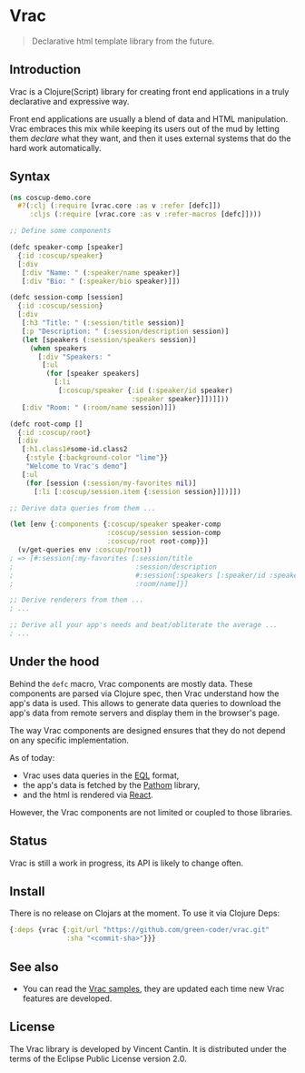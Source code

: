 # Vrac

> Declarative html template library from the future.

## Introduction

Vrac is a Clojure(Script) library for creating front end applications in a truly declarative and expressive way.

Front end applications are usually a blend of data and HTML manipulation.
Vrac embraces this mix while keeping its users out of the mud by letting them
*declare* what they want, and then it uses external systems that do the hard work automatically.

## Syntax

```clojure
(ns coscup-demo.core
  #?(:clj (:require [vrac.core :as v :refer [defc]])
     :cljs (:require [vrac.core :as v :refer-macros [defc]])))

;; Define some components

(defc speaker-comp [speaker]
  {:id :coscup/speaker}
  [:div
   [:div "Name: " (:speaker/name speaker)]
   [:div "Bio: " (:speaker/bio speaker)]])

(defc session-comp [session]
  {:id :coscup/session}
  [:div
   [:h3 "Title: " (:session/title session)]
   [:p "Description: " (:session/description session)]
   (let [speakers (:session/speakers session)]
     (when speakers
       [:div "Speakers: "
        [:ul
         (for [speaker speakers]
           [:li
            [:coscup/speaker {:id (:speaker/id speaker)
                              :speaker speaker}]])]]))
   [:div "Room: " (:room/name session)]])

(defc root-comp []
  {:id :coscup/root}
  [:div
   [:h1.class1#some-id.class2
    {:style {:background-color "lime"}}
    "Welcome to Vrac's demo"]
   [:ul
    (for [session (:session/my-favorites nil)]
      [:li [:coscup/session.item {:session session}]])]])

;; Derive data queries from them ...

(let [env {:components {:coscup/speaker speaker-comp
                        :coscup/session session-comp
                        :coscup/root root-comp}}]
  (v/get-queries env :coscup/root))
; => [#:session{:my-favorites [:session/title
;                              :session/description
;                              #:session{:speakers [:speaker/id :speaker/name :speaker/bio]}
;                              :room/name]}]

;; Derive renderers from them ...
; ...

;; Derive all your app's needs and beat/obliterate the average ...
; ...
```

## Under the hood

Behind the `defc` macro, Vrac components are mostly data.
These components are parsed via Clojure spec, then Vrac understand how the app's data is used. This allows
to generate data queries to download the app's data from remote servers and display them in the browser's page.

The way Vrac components are designed ensures that they do not depend on any specific implementation.

As of today:
- Vrac uses data queries in the [EQL](https://edn-query-language.org) format,
- the app's data is fetched by the [Pathom](https://github.com/wilkerlucio/pathom) library,
- and the html is rendered via [React](https://reactjs.org/).

However, the Vrac components are not limited or coupled to those libraries.

## Status

Vrac is still a work in progress, its API is likely to change often.

## Install

There is no release on Clojars at the moment. To use it via Clojure Deps:

```clojure
{:deps {vrac {:git/url "https://github.com/green-coder/vrac.git"
              :sha "<commit-sha>"}}}
```

## See also

- You can read the [Vrac samples](https://github.com/green-coder/vrac-samples),
  they are updated each time new Vrac features are developed.

## License

The Vrac library is developed by Vincent Cantin.
It is distributed under the terms of the Eclipse Public License version 2.0.
